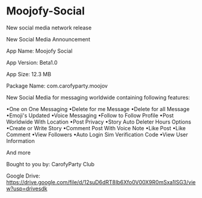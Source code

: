 # Moojofy-Social
New social media network release

New Social Media Announcement

App Name: Moojofy Social

App Version: Beta1.0

App Size: 12.3 MB

Package Name: com.carofyparty.moojov

New Social Media for messaging worldwide containing following features:

•One on One Messaging
•Delete for me Message
•Delete for all Message
•Emoji's Updated
•Voice Messaging
•Follow to Follow Profile
•Post Worldwide With Location
•Post Privacy
•Story Auto Deleter Hours Options
•Create or Write Story
•Comment Post With Voice Note
•Like Post
•Like Comment
•View Followers
•Auto Login Sim Verification Code
•View User Information

And more

Bought to you by: CarofyParty Club


Google Drive: https://drive.google.com/file/d/12suD6dRT8Ib6Xfo0V00X9R0mSxa1lSG3/view?usp=drivesdk
